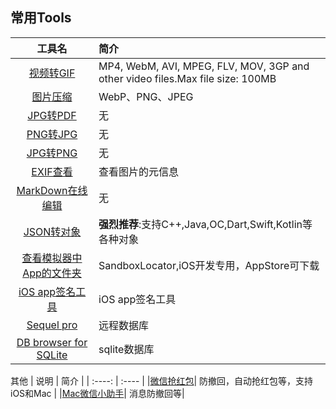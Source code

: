 ## 常用Tools


| 工具名 |  简介 |
| :----: | :---- |
| [视频转GIF](https://ezgif.com/video-to-gif) |  MP4, WebM, AVI, MPEG, FLV, MOV, 3GP and other video files.Max file size: 100MB |
| [图片压缩](https://tinypng.com/) | WebP、PNG、JPEG|
|[JPG转PDF](https://jpg2pdf.com/)|无|
|[PNG转JPG](https://png2jpg.com/)|无|
|[JPG转PNG](https://jpg2png.com/)|无|
|[EXIF查看](https://exif.tuchong.com/)| 查看图片的元信息|
|[MarkDown在线编辑](https://stackedit.io/app#)|无|
|[JSON转对象](https://app.quicktype.io/)| **强烈推荐**:支持C++,Java,OC,Dart,Swift,Kotlin等各种对象|
|[查看模拟器中App的文件夹](https://apps.apple.com/cn/app/sandboxlocator-for-xcode/id1449925232?l=en)| SandboxLocator,iOS开发专用，AppStore可下载|
|[iOS app签名工具](https://github.com/DanTheMan827/ios-app-signer)| iOS app签名工具 |
|[Sequel pro](https://sequelpro.com/download)| 远程数据库 |
|[DB browser for SQLite](https://sourceforge.net/projects/db-browser-for-sqlite.mirror/)| sqlite数据库 |



其他
| 说明 |  简介 |
| :----: | :---- |
|[微信抢红包](https://github.com/DKJone/DKWechatHelper)| 防撤回，自动抢红包等，支持iOS和Mac |
|[Mac微信小助手](https://github.com/Gerry1218?q=wechat&tab=stars&type=&sort=&direction=)| 消息防撤回等|

